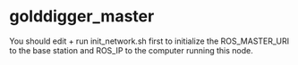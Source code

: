 # golddigger_master

You should edit + run init_network.sh first to initialize the ROS_MASTER_URI to the base station and ROS_IP to the computer running this node.
